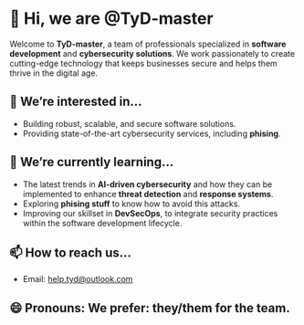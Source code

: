 # 👋 Hi, we are @TyD-master

Welcome to **TyD-master**, a team of professionals specialized in **software development** and **cybersecurity solutions**. We work passionately to create cutting-edge technology that keeps businesses secure and helps them thrive in the digital age.

## 👀 We’re interested in...
- Building robust, scalable, and secure software solutions.
- Providing state-of-the-art cybersecurity services, including **phising**.

## 🌱 We’re currently learning...
- The latest trends in **AI-driven cybersecurity** and how they can be implemented to enhance **threat detection** and **response systems**.
- Exploring **phising stuff** to know how to avoid this attacks.
- Improving our skillset in **DevSecOps**, to integrate security practices within the software development lifecycle.

## 📫 How to reach us...
- Email:  help.tyd@outlook.com
  
## 😄 Pronouns: We prefer: **they/them** for the team.
